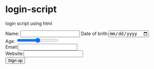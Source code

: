 # login-script
login script using html

<html>

<body>
  <form>
    <label for="name">Name:</label>
    <input type="text" id="name" name="name" required>
    Date of brith:<input type="date" id="dob" required>
    <div id="age-range">
      Age: <input type="range" id="age" min="18" max="100"></div>
    <div id="email-group">
      Email:<input type="email" id="email" required></div>
    <div id="website-group">
      Website:<input type="url" id="website"></div>
    <button type="submit">Sign up</button>
  </form>

  <script>
    const ageRange = document.getElementById("age-range");
    const emailGroup = document.getElementById("email-group");
    const websiteGroup = document.getElementById("website-group");
    ageRange.style.display = "none";
    emailGroup.style.display = "none";
    websiteGroup.style.display = "none";
    document.getElementById("dob").addEventListener("change", function () {
      const age = calculateAge(this.value);
      if (age < 18) {
        ageRange.style.display = "none";
        emailGroup.style.display = "none";
        websiteGroup.style.display = "none";
      }
      else if (age >= 18 && age <= 25) {
        ageRange.style.display = "block";
        emailGroup.style.dispaly = "block";
        websiteGroup.style.display = "none";
      }
      else {
        ageRange.style.display = "block";
        emailGroup.style.display = "block";
        websiteGroup.style.display = "block";
      }
    });
    function calculateAge(brithday) {
      const today = new Date();
      const brithDate = new Date(birthday);
      let age = today.getFullYear() - birthDate.getFullYear();
      return age;
    }
  </script>

</body>

</html>

